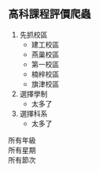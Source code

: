 ## 高科課程評價爬蟲

1. 先抓校區
   - 建工校區
   - 燕巢校區
   - 第一校區
   - 楠梓校區
   - 旗津校區
2. 選擇學制
   - 太多了
3. 選擇科系
   - 太多了

所有年級  
所有星期  
所有節次 